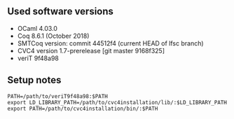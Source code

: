 ## Used software versions

-    OCaml 4.03.0
-    Coq 8.6.1 (October 2018)
-    SMTCoq version: commit 44512f4 (current HEAD of lfsc branch)
-    CVC4 version 1.7-prerelease [git master 9168f325]
-    veriT 9f48a98

## Setup notes

```
PATH=/path/to/veriT9f48a98:$PATH
export LD_LIBRARY_PATH=/path/to/cvc4installation/lib/:$LD_LIBRARY_PATH
export PATH=/path/to/cvc4installation/bin/:$PATH
```

